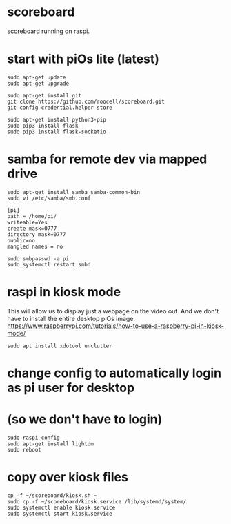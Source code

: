 # scoreboard
scoreboard running on raspi. 

# start with piOs lite (latest)
```
sudo apt-get update
sudo apt-get upgrade

sudo apt-get install git
git clone https://github.com/roocell/scoreboard.git
git config credential.helper store

sudo apt-get install python3-pip
sudo pip3 install flask
sudo pip3 install flask-socketio
```

# samba for remote dev via mapped drive
```
sudo apt-get install samba samba-common-bin
sudo vi /etc/samba/smb.conf
```
```
[pi]
path = /home/pi/
writeable=Yes
create mask=0777
directory mask=0777
public=no
mangled names = no
```
```
sudo smbpasswd -a pi
sudo systemctl restart smbd
```

# raspi in kiosk mode
This will allow us to display just a webpage on the video out.
And we don't have to install the entire desktop piOs image.
https://www.raspberrypi.com/tutorials/how-to-use-a-raspberry-pi-in-kiosk-mode/

```
sudo apt install xdotool unclutter
```

# change config to automatically login as pi user for desktop
# (so we don't have to login)
```
sudo raspi-config
sudo apt-get install lightdm
sudo reboot
```

# copy over kiosk files
```
cp -f ~/scoreboard/kiosk.sh ~
sudo cp -f ~/scoreboard/kiosk.service /lib/systemd/system/
sudo systemctl enable kiosk.service
sudo systemctl start kiosk.service
```